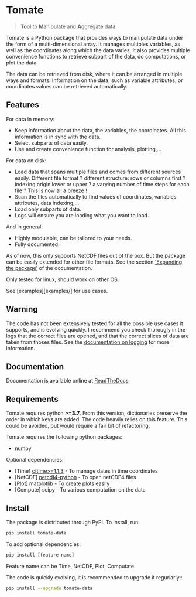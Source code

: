 
# Tomate

> **To**ol to **M**anipulate and **A**ggrega**te** data

Tomate is a Python package that provides ways to manipulate data
under the form of a multi-dimensional array.
It manages multiples variables, as well as the coordinates along
which the data varies.
It also provides multiple convenience functions to retrieve
subpart of the data, do computations, or plot the data.

The data can be retrieved from disk, where it can be arranged
in multiple ways and formats.
Information on the data, such as variable attributes,
or coordinates values can be retrieved automatically.


## Features

For data in memory:
- Keep information about the data, the variables, the coordinates.
  All this information is in sync with the data.
- Select subparts of data easily.
- Use and create convenience function for analysis, plotting,...

For data on disk:
- Load data that spans multiple files and comes from different sources easily.
  Different file format ? different structure: rows or columns first ? indexing
  origin lower or upper ? a varying number of time steps for each file ?
  This is now all a breeze !
- Scan the files automatically to find values of coordinates, variables
  attributes, data indexing,...
- Load only subparts of data.
- Logs will ensure you are loading what you want to load.

And in general:
- Highly modulable, can be tailored to your needs.
- Fully documented.

As of now, this only supports NetCDF files out of the box. But the package can be
easily extended for other file formats. See the section
['Expanding the package'](https://tomate.readthedocs.io/en/latest/expanding.html)
of the documentation.

Only tested for linux, should work on other OS.

See [examples][examples/] for use cases.


## Warning

The code has not been extensively tested for all the possible use cases it
supports, and is evolving quickly.
I recommend you check thorougly in the logs that the correct files are opened,
and that the correct slices of data are taken from thoses files.
See the [documentation on logging](https://tomate.readthedocs.io/en/latest/log.html)
for more information.


## Documentation

Documentation is available online at [ReadTheDocs](https://tomate.readthedocs.io)


## Requirements

Tomate requires python **>=3.7**. From this version, dictionaries
preserve the order in which keys are added. The code heavily relies on this feature.
This could be avoided, but would require a fair bit of refactoring.

Tomate requires the following python packages:
  - numpy

Optional dependencies:
  - [Time] [cftime>=1.1.3](https://github.com/Unidata/cftime) -
    To manage dates in time coordinates
  - [NetCDF] [netcdf4-python](https://github.com/Unidata/netcdf4-python) -
    To open netCDF4 files
  - [Plot] matplotlib - To create plots easily
  - [Compute] scipy - To various computation on the data


## Install

The package is distributed through PyPI.
To install, run:

``` sh
pip install tomate-data
```

To add optional dependencies:

``` sh
pip install [feature name]
```
Feature name can be Time, NetCDF, Plot, Computate. 

The code is quickly evolving, it is recommended to upgrade it regurlarly::
``` sh
pip install --upgrade tomate-data
```
